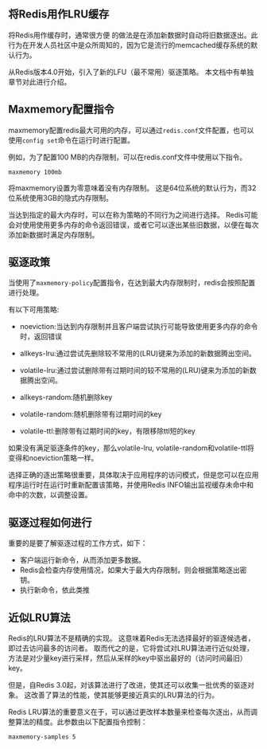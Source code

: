 ## 将Redis用作LRU缓存

将Redis用作缓存时，通常很方便
的做法是在添加新数据时自动将旧数据逐出。此行为在开发人员社区中是众所周知的，因为它是流行的memcached缓存系统的默认行为。

从Redis版本4.0开始，引入了新的LFU（最不常用）驱逐策略。 本文档中有单独章节对此进行介绍。

## Maxmemory配置指令

maxmemory配置redis最大可用的内存，可以通过`redis.conf`文件配置，也可以使用`config set`命令在运行时进行配置。

例如，为了配置100 MB的内存限制，可以在redis.conf文件中使用以下指令。

```
maxmemory 100mb
```
将maxmemory设置为零意味着没有内存限制。 这是64位系统的默认行为，而32位系统使用3GB的隐式内存限制。

当达到指定的最大内存时，可以在称为策略的不同行为之间进行选择。 Redis可能会对使用使用更多内存的命令返回错误，或者它可以逐出某些旧数据，以便在每次添加新数据时满足内存限制。

## 驱逐政策

当使用了`maxmemory-policy`配置指令，在达到最大内存限制时，redis会按照配置进行处理。

有以下可用策略:

* noeviction:当达到内存限制并且客户端尝试执行可能导致使用更多内存的命令时，返回错误

* allkeys-lru:通过尝试先删除较不常用的(LRU)键来为添加的新数据腾出空间。

* volatile-lru:通过尝试删除带有过期时间的较不常用的(LRU)键来为添加的新数据腾出空间。

* allkeys-random:随机删除key

* volatile-random:随机删除带有过期时间的key

* volatile-ttl:删除带有过期时间的key，有限移除ttl短的key

如果没有满足驱逐条件的key，那么volatile-lru, volatile-random和volatile-ttl将变得和noeviction策略一样。

选择正确的逐出策略很重要，具体取决于应用程序的访问模式，但是您可以在应用程序运行时在运行时重新配置该策略，并使用Redis INFO输出监视缓存未命中和命中的次数，以调整设置。

## 驱逐过程如何进行

重要的是要了解驱逐过程的工作方式，如下：

* 客户端运行新命令，从而添加更多数据。
* Redis会检查内存使用情况，如果大于最大内存限制，则会根据策略逐出密钥。
* 执行新命令，依此类推

## 近似LRU算法

Redis的LRU算法不是精确的实现。 这意味着Redis无法选择最好的驱逐候选者，即过去访问最多的访问者。 取而代之的是，它将尝试对LRU算法进行近似处理，方法是对少量key进行采样，然后从采样的key中驱出最好的（访问时间最旧）key。

但是，自Redis 3.0起，对该算法进行了改进，使其还可以收集一批优秀的驱逐对象。 这改善了算法的性能，使其能够更接近真实的LRU算法的行为。

Redis LRU算法的重要意义在于，可以通过更改样本数量来检查每次逐出，从而调整算法的精度。此参数由以下配置指令控制：

```
maxmemory-samples 5
```
